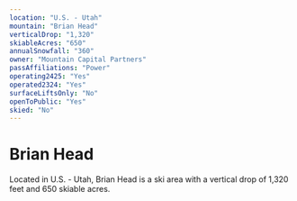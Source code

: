 ```yaml
---
location: "U.S. - Utah"
mountain: "Brian Head"
verticalDrop: "1,320"
skiableAcres: "650"
annualSnowfall: "360"
owner: "Mountain Capital Partners"
passAffiliations: "Power"
operating2425: "Yes"
operated2324: "Yes"
surfaceLiftsOnly: "No"
openToPublic: "Yes"
skied: "No"
---
```


# Brian Head

Located in U.S. - Utah, Brian Head is a ski area with a vertical drop of 1,320 feet and 650 skiable acres.